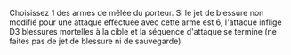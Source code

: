 Choisissez 1 des armes de
mêlée du porteur. Si le jet de
blessure non modifié pour une
attaque effectuée avec cette
arme est 6, l'attaque inflige D3
blessures mortelles à la cible et
la séquence d'attaque se termine
(ne faites pas de jet de blessure
ni de sauvegarde).
